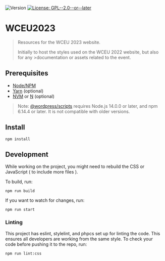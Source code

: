 <p>
  <img alt="Version" src="https://img.shields.io/badge/version-1.0.0-blue.svg?cacheSeconds=2592000" />
  <a href="#" target="_blank">
    <img alt="License: GPL--2.0--or--later" src="https://img.shields.io/badge/License-GPL--2.0--or--later-yellow.svg" />
  </a>
</p>

# WCEU2023

> Resources for the WCEU 2023 website.
>
>Initially to host the styles used on the WCEU 2022 website, but also for any >documentation or assets related to the event.

## Prerequisites
- [Node/NPM](https://nodejs.org/en/download/)
- [Yarn](https://www.npmjs.com/package/yarn) (optional)
- [NVM](https://github.com/nvm-sh/nvm) or [N](https://github.com/tj/n) (optional)

> Note: [@wordpress/scripts](https://developer.wordpress.org/block-editor/reference-guides/packages/packages-scripts/) requires Node.js 14.0.0 or later, and npm 6.14.4 or later. It is not compatible with older versions.

## Install
 	npm install

## Development

While working on the project, you might need to rebuild the CSS or JavaScript ( to include more files ).

To build, run:

	npm run build

If you want to watch for changes, run:

	npm run start

### Linting

This project has eslint, stylelint, and phpcs set up for linting the code. This ensures all developers are working from the same style. To check your code before pushing it to the repo, run:

	npm run lint:css
